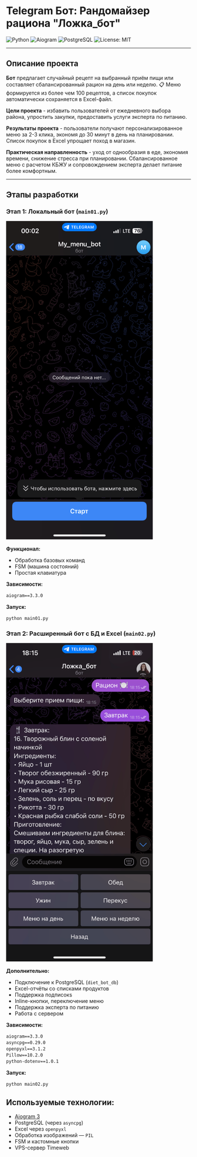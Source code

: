 # Telegram Бот: Рандомайзер рациона "Ложка_бот"

![Python](https://img.shields.io/badge/Python-3.10+-blue)
![Aiogram](https://img.shields.io/badge/Aiogram-3.x-blue)
![PostgreSQL](https://img.shields.io/badge/PostgreSQL-db-blue)
![License: MIT](https://img.shields.io/badge/License-MIT-yellow)

---

## Описание проекта


**Бот** предлагает случайный рецепт на выбранный приём пищи или составляет сбалансированный рацион на день или неделю.
📋 Меню формируется из более чем 100 рецептов, а список покупок автоматически сохраняется в Excel-файл.

**Цели проекта** - избавить пользователей от ежедневного выбора района, упростить закупки, предоставить услуги эксперта по питанию.

**Результаты проекта** - пользователи получают персонализированное меню за 2-3 клика, экономя до 30 минут в день на планировании. Список покупок в Excel упрощает поход в магазин.

**Практическая направленность** - уход от однообразия в еде, экономия времени, снижение стресса при планировании. Сбалансированное меню с расчетом КБЖУ и сопровождением эксперта делает питание более комфортным.

---

## Этапы разработки

### Этап 1: Локальный бот (`main01.py`)

<img src="images/tg_bot01.gif" width="400"/>

**Функционал:**

- Обработка базовых команд
- FSM (машина состояний)
- Простая клавиатура

**Зависимости:**

```txt
aiogram==3.3.0
```

**Запуск:**

```txt
python main01.py
```

### Этап 2: Расширенный бот с БД и Excel (`main02.py`)

<img src="images/tg_bot02.gif" width="400"/>

**Дополнительно:**

* Подключение к PostgreSQL (`diet_bot_db`)
* Excel-отчёты со списками продуктов
* Поддержка подписокs
* Inline-кнопки, переключение меню
* Поддержка эксперта по питанию
* Работа с сервером

**Зависимости:**

```txt
aiogram==3.3.0
asyncpg==0.29.0
openpyxl==3.1.2
Pillow==10.2.0
python-dotenv==1.0.1
```

**Запуск:**

```txt
python main02.py
```

## Используемые технологии:

* [Aiogram 3]()
* PostgreSQL (через `asyncpg`)
* Excel через `openpyxl`
* Обработка изображений — `PIL`
* FSM и кастомные кнопки
* VPS-сервер Timeweb
